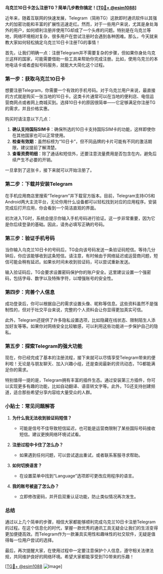 **乌克兰10日卡怎么注册TG？简单几步教你搞定！[[TG💪+ @esim1088](https://t.me/s/esim1088)]**

近年来，随着互联网的快速发展，Telegram（简称TG）这款即时通讯软件以其强大的加密功能和丰富的扩展性迅速走红。然而，对于一些用户来说，尤其是身处海外的用户，如何顺利注册并使用TG却成了一个头疼的问题。特别是在乌克兰等地，网络环境相对复杂，很多用户在尝试注册时会遇到各种困难。那么，今天就来教大家如何轻松搞定乌克兰10日卡注册TG的事情！

首先，让我们明确一点：注册Telegram并不需要复杂的步骤，但如果你身处乌克兰这样的国家，可能需要借助一些工具来帮助你完成注册。比如，使用乌克兰的本地电话卡或者虚拟号码服务，就能大大简化这个过程。

### **第一步：获取乌克兰10日卡**

想要注册Telegram，你需要一个有效的手机号码。对于乌克兰用户来说，最直接的方式就是购买一张当地的10日卡。这类卡片通常可以在当地的便利店、电信运营商网点或者网上商城买到。选择10日卡的原因很简单——它足够满足你注册TG的需求，并且价格实惠。

购买时请注意以下几点：
1. **确认支持国际SIM卡**：确保所选的10日卡支持国际SIM卡的功能，这样即使你在其他国家也可以正常使用。
2. **检查有效期**：虽然标榜为“10日卡”，但不同品牌的卡片可能有不同的激活期限，建议提前了解清楚。
3. **查看资费明细**：除了通话和短信外，还要注意流量费用是否包含在内，避免后续产生不必要的开销。

一旦拿到了这张卡，接下来就可以开始注册了。

### **第二步：下载并安装Telegram**

在手机应用商店里搜索“Telegram”并下载官方版本。目前，Telegram支持iOS和Android两大主流平台，无论你用什么设备都可以轻松找到对应的应用程序。安装完成后打开应用，你会看到一个简洁直观的界面。

初次进入TG时，系统会提示你输入手机号码进行验证。这一步非常重要，因为它是你后续登录的基础。因此，请务必填写正确的号码。

### **第三步：验证手机号码**

当你输入乌克兰10日卡的号码后，TG会向该号码发送一条验证码短信。等待几分钟后，你应该能够收到这条短信。请注意，有时候由于网络延迟或运营商问题，短信可能会稍有延迟。如果长时间未收到验证码，可以尝试重新发送。

输入验证码后，TG会要求设置密码保护你的账户安全。这里建议设置一个强密码，包括字母、数字以及特殊字符，以增强账号的安全性。

### **第四步：完善个人信息**

成功登录后，你可以根据自己的需求设置头像、昵称等信息。这些资料虽然不是强制性的，但对于社交平台来说，完整的个人资料会让你显得更加真实可信。

此外，Telegram还提供了许多隐私设置选项，比如隐藏在线状态、限制陌生人添加好友等等。如果你对网络安全比较敏感，可以利用这些功能进一步保护自己的隐私。

### **第五步：探索Telegram的强大功能**

现在，你已经完成了基本的注册流程，接下来就可以尽情享受Telegram带来的便利啦！无论是与朋友聊天、加入兴趣小组，还是查阅最新的资讯动态，TG都能满足你的需求。

特别值得一提的是，Telegram拥有丰富的插件生态。通过安装第三方插件，你可以实现更多有趣的功能，比如自动翻译、语音转文字等。此外，TG还支持创建频道，适合那些希望分享内容给大量受众的人群。

### **小贴士：常见问题解答**

1. **为什么我无法收到验证码短信？**
   - 可能是信号不佳导致短信延迟，也可能是运营商限制了某些国际号码接收短信。建议更换网络环境试试看。

2. **注册过程中卡住了怎么办？**
   - 如果遇到任何问题，可以尝试退出重试，或者联系客服寻求帮助。

3. **如何切换语言？**
   - 在设置菜单中找到“Language”选项即可更改应用程序的语言。

4. **我的账号被盗了怎么办？**
   - 立即修改密码，并开启双重认证功能，防止类似情况再次发生。

### **总结**

通过以上几个简单的步骤，相信大家都能够顺利完成乌克兰10日卡注册Telegram的过程。在这个信息化的时代，掌握一款优秀的通讯工具无疑会让我们的生活变得更加便捷高效。而Telegram作为一款兼具实用性和趣味性的社交软件，无疑是值得每一位用户尝试的选择。

最后，再次提醒大家，在使用过程中一定要注意保护个人信息，遵守相关法律法规，共同维护良好的网络环境。希望大家都能享受到TG带来的乐趣！

[[TG💪+ @esim1088](https://t.me/s/esim1088) ![Image](https://i.postimg.cc/4NQfJmqS/Snipaste-2025-05-13-00-14-12.png)]